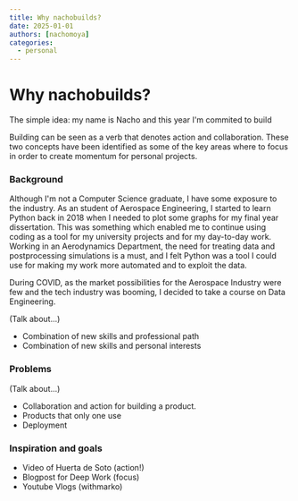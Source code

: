 ```yaml
---
title: Why nachobuilds?
date: 2025-01-01
authors: [nachomoya]
categories:
  - personal
---
```

<!-- more -->
# Why nachobuilds?
The simple idea: my name is Nacho and this year I'm commited to build

Building can be seen as a verb that denotes action and collaboration. These two concepts have been identified as some of the key areas where to focus in order to create momentum for personal projects.

### Background
Although I'm not a Computer Science graduate, I have some exposure to the industry. As an student of Aerospace Engineering, I started to learn Python back in 2018 when I needed to plot some graphs for my final year dissertation. This was something which enabled me to continue using coding as a tool for my university projects and for my day-to-day work. Working in an Aerodynamics Department, the need for treating data and postprocessing simulations is a must, and I felt Python was a tool I could use for making my work more automated and to exploit the data. 

During COVID, as the market possibilities for the Aerospace Industry were few and the tech industry was booming, I decided to take a course on Data Engineering. 

(Talk about...)

- Combination of new skills and professional path
- Combination of new skills and personal interests

### Problems
(Talk about...)
- Collaboration and action for building a product. 
- Products that only one use 
- Deployment 

### Inspiration and goals
- Video of Huerta de Soto (action!)
- Blogpost for Deep Work (focus)
- Youtube Vlogs (withmarko)